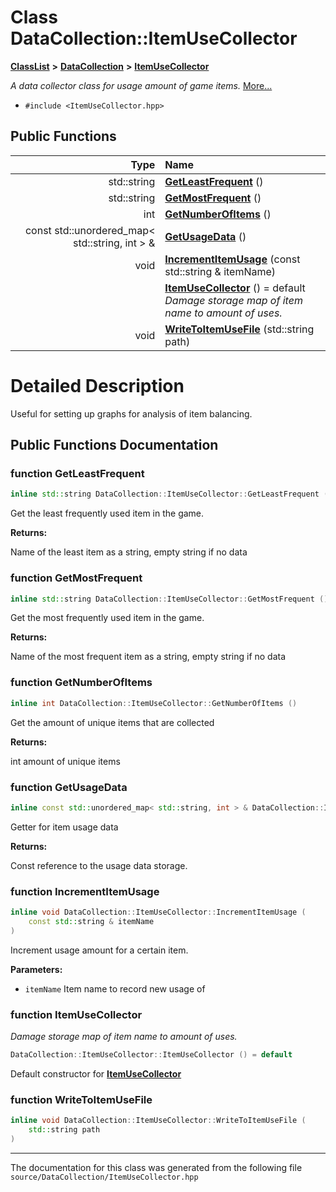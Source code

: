 

# Class DataCollection::ItemUseCollector



[**ClassList**](annotated.md) **>** [**DataCollection**](namespace_data_collection.md) **>** [**ItemUseCollector**](class_data_collection_1_1_item_use_collector.md)



_A data collector class for usage amount of game items._ [More...](#detailed-description)

* `#include <ItemUseCollector.hpp>`





































## Public Functions

| Type | Name |
| ---: | :--- |
|  std::string | [**GetLeastFrequent**](#function-getleastfrequent) () <br> |
|  std::string | [**GetMostFrequent**](#function-getmostfrequent) () <br> |
|  int | [**GetNumberOfItems**](#function-getnumberofitems) () <br> |
|  const std::unordered\_map&lt; std::string, int &gt; & | [**GetUsageData**](#function-getusagedata) () <br> |
|  void | [**IncrementItemUsage**](#function-incrementitemusage) (const std::string & itemName) <br> |
|   | [**ItemUseCollector**](#function-itemusecollector) () = default<br>_Damage storage map of item name to amount of uses._  |
|  void | [**WriteToItemUseFile**](#function-writetoitemusefile) (std::string path) <br> |




























# Detailed Description


Useful for setting up graphs for analysis of item balancing. 


    
## Public Functions Documentation




### function GetLeastFrequent 


```C++
inline std::string DataCollection::ItemUseCollector::GetLeastFrequent () 
```



Get the least frequently used item in the game. 

**Returns:**

Name of the least item as a string, empty string if no data 





        



### function GetMostFrequent 


```C++
inline std::string DataCollection::ItemUseCollector::GetMostFrequent () 
```



Get the most frequently used item in the game. 

**Returns:**

Name of the most frequent item as a string, empty string if no data 





        



### function GetNumberOfItems 


```C++
inline int DataCollection::ItemUseCollector::GetNumberOfItems () 
```



Get the amount of unique items that are collected 

**Returns:**

int amount of unique items 





        



### function GetUsageData 


```C++
inline const std::unordered_map< std::string, int > & DataCollection::ItemUseCollector::GetUsageData () 
```



Getter for item usage data 

**Returns:**

Const reference to the usage data storage. 





        



### function IncrementItemUsage 


```C++
inline void DataCollection::ItemUseCollector::IncrementItemUsage (
    const std::string & itemName
) 
```



Increment usage amount for a certain item. 

**Parameters:**


* `itemName` Item name to record new usage of 




        



### function ItemUseCollector 

_Damage storage map of item name to amount of uses._ 
```C++
DataCollection::ItemUseCollector::ItemUseCollector () = default
```



Default constructor for [**ItemUseCollector**](class_data_collection_1_1_item_use_collector.md) 


        



### function WriteToItemUseFile 

```C++
inline void DataCollection::ItemUseCollector::WriteToItemUseFile (
    std::string path
) 
```




------------------------------
The documentation for this class was generated from the following file `source/DataCollection/ItemUseCollector.hpp`

